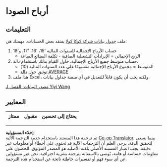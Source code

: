 <!--
CO_OP_TRANSLATOR_METADATA:
{
  "original_hash": "f824bfdb8b12d33293913f76f5c787c5",
  "translation_date": "2025-08-27T08:41:31+00:00",
  "source_file": "2-Working-With-Data/06-non-relational/assignment.md",
  "language_code": "ar"
}
-->
# أرباح الصودا

## التعليمات

ملف [جدول بيانات شركة كوكا كولا](../../../../2-Working-With-Data/06-non-relational/CocaColaCo.xlsx) يفتقد بعض الحسابات. مهمتك هي:

1. حساب الأرباح الإجمالية للسنوات المالية '15، '16، '17، و'18
   - الربح الإجمالي = الإيرادات التشغيلية الصافية - تكلفة البضائع المباعة
1. حساب متوسط جميع الأرباح الإجمالية. حاول القيام بذلك باستخدام دالة.
   - المتوسط = مجموع الأرباح الإجمالية مقسومًا على عدد السنوات المالية (10)
   - توثيق حول [دالة AVERAGE](https://support.microsoft.com/en-us/office/average-function-047bac88-d466-426c-a32b-8f33eb960cf6)
1. هذا ملف Excel، ولكنه يجب أن يكون قابلاً للتعديل في أي منصة جداول بيانات.

[مصدر البيانات: الفضل لـ Yiyi Wang](https://www.kaggle.com/yiyiwang0826/cocacola-excel)

## المعايير

ممتاز | مقبول | يحتاج إلى تحسين
--- | --- | --- | 

---

**إخلاء المسؤولية**:  
تم ترجمة هذا المستند باستخدام خدمة الترجمة الآلية [Co-op Translator](https://github.com/Azure/co-op-translator). بينما نسعى لتحقيق الدقة، يرجى العلم أن الترجمات الآلية قد تحتوي على أخطاء أو معلومات غير دقيقة. يجب اعتبار المستند الأصلي بلغته الأصلية هو المصدر الموثوق. للحصول على معلومات حساسة أو هامة، يُوصى بالاستعانة بترجمة بشرية احترافية. نحن غير مسؤولين عن أي سوء فهم أو تفسيرات خاطئة ناتجة عن استخدام هذه الترجمة.